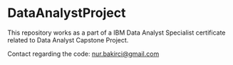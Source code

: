 # DataAnalystProject
This repository works as a part of a IBM Data Analyst Specialist certificate related to Data Analyst Capstone Project.

Contact regarding the code: nur.bakirci@gmail.com
